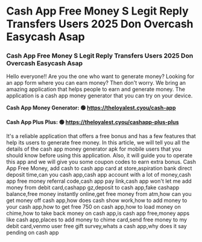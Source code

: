 # Cash App Free Money S Legit Reply Transfers Users 2025 Don Overcash Easycash Asap

### Cash App Free Money S Legit Reply Transfers Users 2025 Don Overcash Easycash Asap

Hello everyone!! Are you the one who want to generate money? Looking for an app form where you can earn money? Then don't worry. We bring an amazing application that helps people to earn and generate money. The application is a cash app money generator that you can try on your device.

<strong>Cash App Money Generator: 🟢 https://theloyalest.cyou/cash-app</strong>

<strong>Cash App Plus Plus: 🟢 https://theloyalest.cyou/cashapp-plus-plus</strong>

It's a reliable application that offers a free bonus and has a few features that help its users to generate free money. In this article, we will tell you all the details of the cash app money generator apk for mobile users that you should know before using this application. Also, it will guide you to operate this app and we will give you some coupon codes to earn extra bonus. Cash App Free Money, add cash to cash app card at store,aspiration bank direct deposit time,can you cash app,cash app account with a lot of money,cash app free money referral code,cash app pay link,cash app won't let me add money from debit card,cashapp gz,deposit to cash app,fake cashapp balance,free money instantly online,get free money from atm,how can you get money off cash app,how does cash show work,how to add money to your cash app,how to get free 750 on cash app,how to load money on chime,how to take back money on cash app,is cash app free,money apps like cash app,places to add money to chime card,send free money to my debit card,venmo user free gift survey,whats a cash app,why does it say pending on cash app
